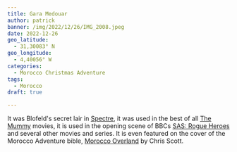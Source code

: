 ```yaml
---
title: Gara Medouar
author: patrick
banner: /img/2022/12/26/IMG_2008.jpeg
date: 2022-12-26
geo_latitude:
  - 31,30083° N
geo_longitude:
  - 4,40056° W
categories:
  - Morocco Christmas Adventure
tags:
  - Morocco
draft: true

---
```


It was Blofeld's secret lair in [Spectre](https://en.wikipedia.org/wiki/Spectre_(2015_film)?wprov=sfti1), it was used in the best of all [The Mummy](https://en.wikipedia.org/wiki/The_Mummy_(1999_film)?wprov=sfti1) movies, it is used in the opening scene of BBCs [SAS: Rogue Heroes](https://en.wikipedia.org/wiki/SAS:_Rogue_Heroes?wprov=sfti1) and several other movies and series. It is even featured on the cover of the Morocco Adventure bible, [Morocco Overland](https://sahara-overland.com/morocco-overland/) by Chris Scott. 

